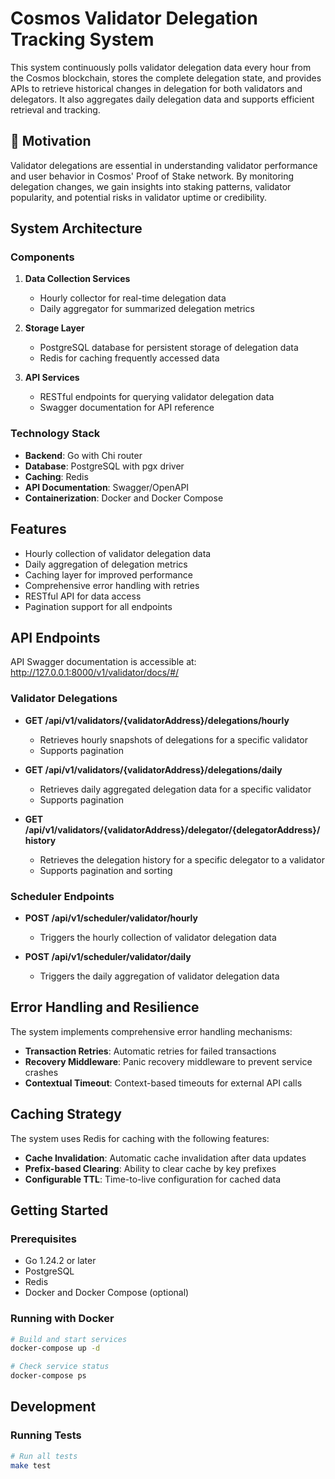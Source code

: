 # Cosmos Validator Delegation Tracking System

This system continuously polls validator delegation data every hour from the Cosmos blockchain, stores the complete delegation state, and provides APIs to retrieve historical changes in delegation for both validators and delegators. It also aggregates daily delegation data and supports efficient retrieval and tracking.

## 🎯 Motivation

Validator delegations are essential in understanding validator performance and user behavior in Cosmos' Proof of Stake network. By monitoring delegation changes, we gain insights into staking patterns, validator popularity, and potential risks in validator uptime or credibility.


## System Architecture

### Components

1. **Data Collection Services**
   - Hourly collector for real-time delegation data
   - Daily aggregator for summarized delegation metrics

2. **Storage Layer**
   - PostgreSQL database for persistent storage of delegation data
   - Redis for caching frequently accessed data

3. **API Services**
   - RESTful endpoints for querying validator delegation data
   - Swagger documentation for API reference

### Technology Stack

- **Backend**: Go with Chi router
- **Database**: PostgreSQL with pgx driver
- **Caching**: Redis
- **API Documentation**: Swagger/OpenAPI
- **Containerization**: Docker and Docker Compose

## Features

- Hourly collection of validator delegation data
- Daily aggregation of delegation metrics
- Caching layer for improved performance
- Comprehensive error handling with retries
- RESTful API for data access
- Pagination support for all endpoints

## API Endpoints

API Swagger documentation is accessible at: http://127.0.0.1:8000/v1/validator/docs/#/

### Validator Delegations

- **GET /api/v1/validators/{validatorAddress}/delegations/hourly**
  - Retrieves hourly snapshots of delegations for a specific validator
  - Supports pagination

- **GET /api/v1/validators/{validatorAddress}/delegations/daily**
  - Retrieves daily aggregated delegation data for a specific validator
  - Supports pagination

- **GET /api/v1/validators/{validatorAddress}/delegator/{delegatorAddress}/history**
  - Retrieves the delegation history for a specific delegator to a validator
  - Supports pagination and sorting

### Scheduler Endpoints

- **POST /api/v1/scheduler/validator/hourly**
  - Triggers the hourly collection of validator delegation data

- **POST /api/v1/scheduler/validator/daily**
  - Triggers the daily aggregation of validator delegation data

## Error Handling and Resilience

The system implements comprehensive error handling mechanisms:

- **Transaction Retries**: Automatic retries for failed transactions
- **Recovery Middleware**: Panic recovery middleware to prevent service crashes
- **Contextual Timeout**: Context-based timeouts for external API calls

## Caching Strategy

The system uses Redis for caching with the following features:

- **Cache Invalidation**: Automatic cache invalidation after data updates
- **Prefix-based Clearing**: Ability to clear cache by key prefixes
- **Configurable TTL**: Time-to-live configuration for cached data

## Getting Started

### Prerequisites

- Go 1.24.2 or later
- PostgreSQL
- Redis
- Docker and Docker Compose (optional)

### Running with Docker

```bash
# Build and start services
docker-compose up -d

# Check service status
docker-compose ps
```

## Development

### Running Tests

```bash
# Run all tests
make test
```